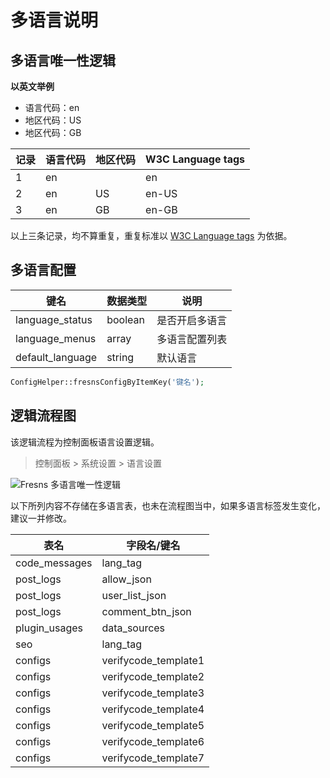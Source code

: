 # 多语言说明

## 多语言唯一性逻辑

**以英文举例**

- 语言代码：en
- 地区代码：US
- 地区代码：GB

| 记录 | 语言代码 | 地区代码 | W3C Language tags |
| --- | --- | --- | --- |
| 1 | en |  | en |
| 2 | en | US | en-US |
| 3 | en | GB | en-GB |

以上三条记录，均不算重复，重复标准以 [W3C Language tags](https://www.w3.org/International/articles/language-tags/) 为依据。

## 多语言配置

| 键名 | 数据类型 | 说明 |
| --- | --- | --- |
| language_status | boolean |  是否开启多语言 |
| language_menus | array | 多语言配置列表 |
| default_language | string | 默认语言 |

```php
ConfigHelper::fresnsConfigByItemKey('键名');
```

## 逻辑流程图

该逻辑流程为控制面板语言设置逻辑。

> 控制面板 > 系统设置 > 语言设置

![Fresns 多语言唯一性逻辑](/assets/flowchart/languages.jpg)

以下所列内容不存储在多语言表，也未在流程图当中，如果多语言标签发生变化，建议一并修改。

| 表名 | 字段名/键名 |
| --- | --- |
| code_messages | lang_tag |
| post_logs | allow_json |
| post_logs | user_list_json |
| post_logs | comment_btn_json |
| plugin_usages | data_sources |
| seo | lang_tag |
| configs | verifycode_template1 |
| configs | verifycode_template2 |
| configs | verifycode_template3 |
| configs | verifycode_template4 |
| configs | verifycode_template5 |
| configs | verifycode_template6 |
| configs | verifycode_template7 |